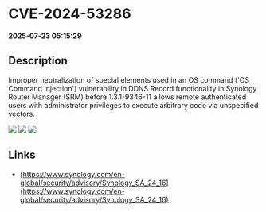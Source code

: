 # CVE-2024-53286

**2025-07-23 05:15:29**

## Description
Improper neutralization of special elements used in an OS command ('OS Command Injection') vulnerability in DDNS Record functionality in Synology Router Manager (SRM) before 1.3.1-9346-11 allows remote authenticated users with administrator privileges to execute arbitrary code via unspecified vectors.

![](https://img.shields.io/static/v1?label=Score&message=7.2&color=red)
![](https://img.shields.io/static/v1?label=Severity&message=HIGH&color=red)
![](https://img.shields.io/static/v1?label=CWE&message=RCE&color=green)

## Links
- [https://www.synology.com/en-global/security/advisory/Synology_SA_24_16](https://www.synology.com/en-global/security/advisory/Synology_SA_24_16)
